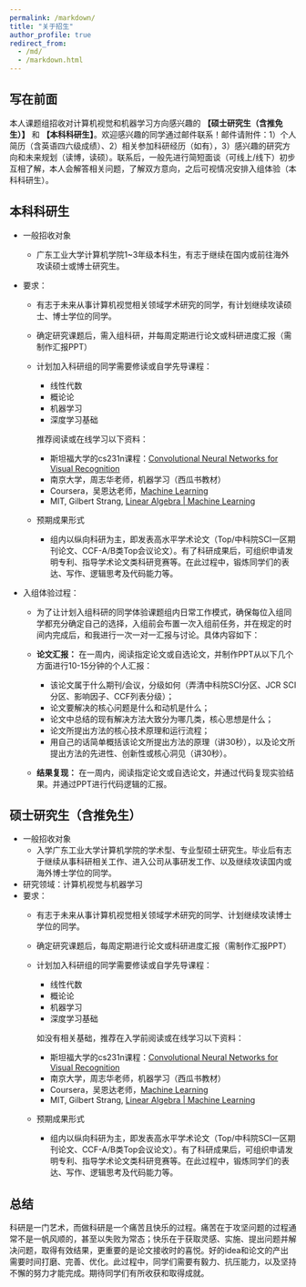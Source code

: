 ```yaml
---
permalink: /markdown/
title: "关于招生"
author_profile: true
redirect_from: 
  - /md/
  - /markdown.html
---
```


## 写在前面

本人课题组招收对计算机视觉和机器学习方向感兴趣的 **【硕士研究生（含推免生）】** 和 **【本科科研生】**。欢迎感兴趣的同学通过邮件联系！邮件请附件：1）个人简历（含英语四六级成绩）、2）相关参加科研经历（如有），3）感兴趣的研究方向和未来规划（读博，读硕）。联系后，一般先进行简短面谈（可线上/线下）初步互相了解，本人会解答相关问题，了解双方意向，之后可视情况安排入组体验（本科科研生）。


## 本科科研生
- 一般招收对象
  - 广东工业大学计算机学院1~3年级本科生，有志于继续在国内或前往海外攻读硕士或博士研究生。
- 要求：
  - 有志于未来从事计算机视觉相关领域学术研究的同学，有计划继续攻读硕士、博士学位的同学。
  - 确定研究课题后，需入组科研，并每周定期进行论文或科研进度汇报（需制作汇报PPT）
  - 计划加入科研组的同学需要修读或自学先导课程：
    * 线性代数
    * 概论论
    * 机器学习
    * 深度学习基础

    推荐阅读或在线学习以下资料：
    * 斯坦福大学的cs231n课程：[Convolutional Neural Networks for Visual Recognition](https://cs231n.github.io) 
    * 南京大学，周志华老师，机器学习（西瓜书教材）
    * Coursera，吴恩达老师，[Machine Learning](https://www.bilibili.com/video/BV1Bq421A74G/?spm_id_from=333.337.search-card.all.click&vd_source=98ca7c7fad502df1203709e0fa1b2a31)
    * MIT, Gilbert Strang, [Linear Algebra | Machine Learning](https://www.bilibili.com/video/BV1a7411M7wH/?spm_id_from=333.337.search-card.all.click&vd_source=98ca7c7fad502df1203709e0fa1b2a31)

  - 预期成果形式
    * 组内以纵向科研为主，即发表高水平学术论文（Top/中科院SCI一区期刊论文、CCF-A/B类Top会议论文）。有了科研成果后，可组织申请发明专利、指导学术论文类科研竞赛等。在此过程中，锻炼同学们的表达、写作、逻辑思考及代码能力等。

- 入组体验过程：
  - 为了让计划入组科研的同学体验课题组内日常工作模式，确保每位入组同学都充分确定自己的选择，入组前会布置一次入组前任务，并在规定的时间内完成后，和我进行一次一对一汇报与讨论。具体内容如下：
  - **论文汇报：** 在一周内，阅读指定论文或自选论文，并制作PPT从以下几个方面进行10-15分钟的个人汇报：
    * 该论文属于什么期刊/会议，分级如何（弄清中科院SCI分区、JCR SCI分区、影响因子、CCF列表分级）；
    * 论文要解决的核心问题是什么和动机是什么；
    * 论文中总结的现有解决方法大致分为哪几类，核心思想是什么；
    * 论文所提出方法的核心技术原理和运行流程；
    * 用自己的话简单概括该论文所提出方法的原理（讲30秒），以及论文所提出方法的先进性、创新性或核心洞见（讲30秒）。

  - **结果复现：** 在一周内，阅读指定论文或自选论文，并通过代码复现实验结果。并通过PPT进行代码逻辑的汇报。


## 硕士研究生（含推免生）
- 一般招收对象
  - 入学广东工业大学计算机学院的学术型、专业型硕士研究生。毕业后有志于继续从事科研相关工作、进入公司从事研发工作、以及继续攻读国内或海外博士学位的同学。
- 研究领域：计算机视觉与机器学习
- 要求：
  - 有志于未来从事计算机视觉相关领域学术研究的同学、计划继续攻读博士学位的同学。
  - 确定研究课题后，每周定期进行论文或科研进度汇报（需制作汇报PPT）
  - 计划加入科研组的同学需要修读或自学先导课程：
    * 线性代数
    * 概论论
    * 机器学习
    * 深度学习基础

    如没有相关基础，推荐在入学前阅读或在线学习以下资料：
    * 斯坦福大学的cs231n课程：[Convolutional Neural Networks for Visual Recognition](https://cs231n.github.io) 
    * 南京大学，周志华老师，机器学习（西瓜书教材）
    * Coursera，吴恩达老师，[Machine Learning](https://www.bilibili.com/video/BV1Bq421A74G/?spm_id_from=333.337.search-card.all.click&vd_source=98ca7c7fad502df1203709e0fa1b2a31)
    * MIT, Gilbert Strang, [Linear Algebra | Machine Learning](https://www.bilibili.com/video/BV1a7411M7wH/?spm_id_from=333.337.search-card.all.click&vd_source=98ca7c7fad502df1203709e0fa1b2a31)

  - 预期成果形式
    * 组内以纵向科研为主，即发表高水平学术论文（Top/中科院SCI一区期刊论文、CCF-A/B类Top会议论文）。有了科研成果后，可组织申请发明专利、指导学术论文类科研竞赛等。在此过程中，锻炼同学们的表达、写作、逻辑思考及代码能力等。

## 

## 总结
科研是一门艺术，而做科研是一个痛苦且快乐的过程。痛苦在于攻坚问题的过程通常不是一帆风顺的，甚至以失败为常态；快乐在于获取灵感、实施、提出问题并解决问题，取得有效结果，更重要的是论文接收时的喜悦。好的idea和论文的产出需要时间打磨、完善、优化。此过程中，同学们需要有毅力、抗压能力，以及坚持不懈的努力才能完成。期待同学们有所收获和取得成就。



